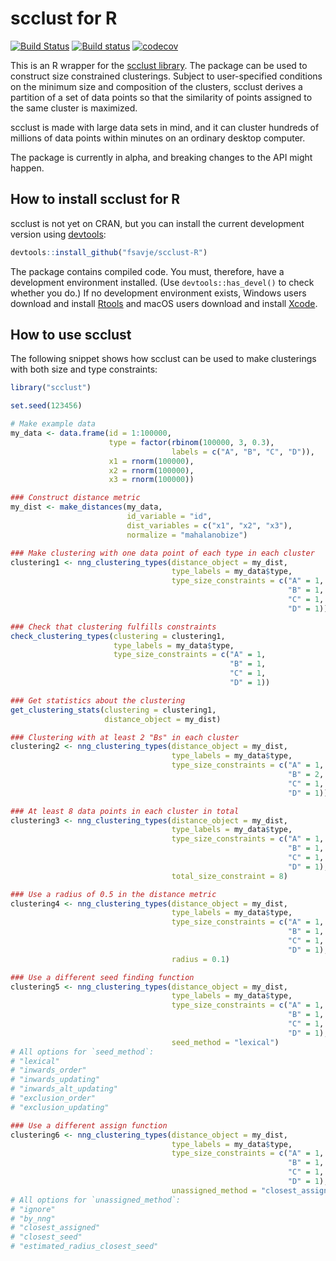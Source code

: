 # scclust for R

[![Build Status](https://travis-ci.org/fsavje/scclust-R.svg?branch=master)](https://travis-ci.org/fsavje/scclust-R)
[![Build status](https://ci.appveyor.com/api/projects/status/5fvj2nm3ssfmsjab/branch/master?svg=true)](https://ci.appveyor.com/project/fsavje/rscclust/branch/master)
[![codecov](https://codecov.io/gh/fsavje/scclust-R/branch/master/graph/badge.svg)](https://codecov.io/gh/fsavje/scclust-R)

This is an R wrapper for the [scclust library](https://github.com/fsavje/scclust). The package can be used to construct size constrained clusterings. Subject to user-specified conditions on the minimum size and composition of the clusters, scclust derives a partition of a set of data points so that the similarity of points assigned to the same cluster is maximized.

scclust is made with large data sets in mind, and it can cluster hundreds of millions of data points within minutes on an ordinary desktop computer. 

The package is currently in alpha, and breaking changes to the API might happen.


## How to install scclust for R

scclust is not yet on CRAN, but you can install the current development version using [devtools](https://github.com/hadley/devtools):

```R
devtools::install_github("fsavje/scclust-R")
```

The package contains compiled code. You must, therefore, have a development environment installed. (Use `devtools::has_devel()` to check whether you do.) If no development environment exists, Windows users download and install [Rtools](http://cran.r-project.org/bin/windows/Rtools) and macOS users download and install [Xcode](https://itunes.apple.com/us/app/xcode/id497799835).


## How to use scclust

The following snippet shows how scclust can be used to make clusterings with both size and type constraints:

```R
library("scclust")

set.seed(123456)

# Make example data
my_data <- data.frame(id = 1:100000,
                      type = factor(rbinom(100000, 3, 0.3),
                                    labels = c("A", "B", "C", "D")),
                      x1 = rnorm(100000),
                      x2 = rnorm(100000),
                      x3 = rnorm(100000))

### Construct distance metric
my_dist <- make_distances(my_data,
                          id_variable = "id",
                          dist_variables = c("x1", "x2", "x3"),
                          normalize = "mahalanobize")

### Make clustering with one data point of each type in each cluster
clustering1 <- nng_clustering_types(distance_object = my_dist,
                                    type_labels = my_data$type,
                                    type_size_constraints = c("A" = 1,
                                                              "B" = 1,
                                                              "C" = 1,
                                                              "D" = 1))

### Check that clustering fulfills constraints
check_clustering_types(clustering = clustering1,
                       type_labels = my_data$type,
                       type_size_constraints = c("A" = 1,
                                                 "B" = 1,
                                                 "C" = 1,
                                                 "D" = 1))

### Get statistics about the clustering
get_clustering_stats(clustering = clustering1,
                     distance_object = my_dist)

### Clustering with at least 2 "Bs" in each cluster
clustering2 <- nng_clustering_types(distance_object = my_dist,
                                    type_labels = my_data$type,
                                    type_size_constraints = c("A" = 1,
                                                              "B" = 2,
                                                              "C" = 1,
                                                              "D" = 1))

### At least 8 data points in each cluster in total
clustering3 <- nng_clustering_types(distance_object = my_dist,
                                    type_labels = my_data$type,
                                    type_size_constraints = c("A" = 1,
                                                              "B" = 1,
                                                              "C" = 1,
                                                              "D" = 1),
                                    total_size_constraint = 8)

### Use a radius of 0.5 in the distance metric
clustering4 <- nng_clustering_types(distance_object = my_dist,
                                    type_labels = my_data$type,
                                    type_size_constraints = c("A" = 1,
                                                              "B" = 1,
                                                              "C" = 1,
                                                              "D" = 1),
                                    radius = 0.1)

### Use a different seed finding function
clustering5 <- nng_clustering_types(distance_object = my_dist,
                                    type_labels = my_data$type,
                                    type_size_constraints = c("A" = 1,
                                                              "B" = 1,
                                                              "C" = 1,
                                                              "D" = 1),
                                    seed_method = "lexical")
# All options for `seed_method`:
# "lexical"
# "inwards_order"
# "inwards_updating"
# "inwards_alt_updating"
# "exclusion_order"
# "exclusion_updating"

### Use a different assign function
clustering6 <- nng_clustering_types(distance_object = my_dist,
                                    type_labels = my_data$type,
                                    type_size_constraints = c("A" = 1,
                                                              "B" = 1,
                                                              "C" = 1,
                                                              "D" = 1),
                                    unassigned_method = "closest_assigned")
# All options for `unassigned_method`:
# "ignore"
# "by_nng"
# "closest_assigned"
# "closest_seed"
# "estimated_radius_closest_seed"
```


